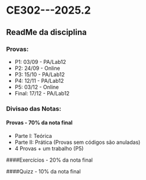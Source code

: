 # CE302---2025.2

## ReadMe da disciplina
### Provas:

- P1: 03/09 - PA/Lab12
- P2: 24/09 - Online
- P3: 15/10 - PA/Lab12
- P4: 12/11 - PA/Lab12
- P5: 03/12 - Online
- Final: 17/12 - PA/Lab12

### Divisao das Notas:

#### Provas - 70% da nota final

- Parte I: Teórica
- Parte II: Prática (Provas sem códigos são anuladas)
- 4 Provas + um trabalho (P5)

####Exercícios - 20% da nota final

####Quizz - 10% da nota final